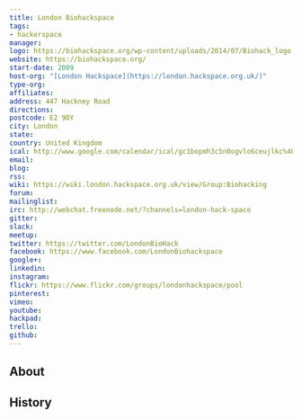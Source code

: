 ```yaml
---
title: London Biohackspace
tags:
- hackerspace
manager: 
logo: https://biohackspace.org/wp-content/uploads/2014/07/Biohack_logo.png
website: https://biohackspace.org/
start-date: 2009
host-org: "[London Hackspace](https://london.hackspace.org.uk/)"
type-org: 
affiliates: 
address: 447 Hackney Road
directions: 
postcode: E2 9DY
city: London
state: 
country: United Kingdom
ical: http://www.google.com/calendar/ical/gc1bopmh3c5n0ogvlo6ceujlkc%40group.calendar.google.com/public/basic.ics
email: 
blog: 
rss: 
wiki: https://wiki.london.hackspace.org.uk/view/Group:Biohacking
forum: 
mailinglist: 
irc: http://webchat.freenode.net/?channels=london-hack-space
gitter: 
slack: 
meetup: 
twitter: https://twitter.com/LondonBioHack
facebook: https://www.facebook.com/LondonBiohackspace
google+: 
linkedin: 
instagram: 
flickr: https://www.flickr.com/groups/londonhackspace/pool
pinterest: 
vimeo: 
youtube: 
hackpad: 
trello: 
github: 
---
```


## About

## History
